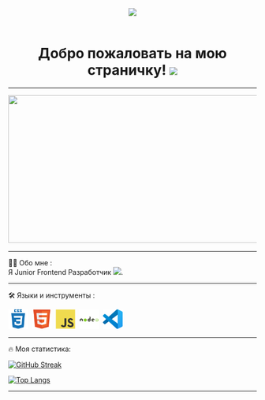 
<!--
**ruslan2321/ruslan2321** is a ✨ _special_ ✨ repository because its `README.md` (this file) appears on your GitHub profile.

Here are some ideas to get you started:

- 🔭 I’m currently working on ...
- 🌱 I’m currently learning ...
- 👯 I’m looking to collaborate on ...
- 🤔 I’m looking for help with ...
- 💬 Ask me about ...
- 📫 How to reach me: ...
- 😄 Pronouns: ...
- ⚡ Fun fact: ...
-->
<div id="header" align="center">
  <img src="https://media.giphy.com/media/M9gbBd9nbDrOTu1Mqx/giphy.gif" width="100"/>
</div>
<div  align="center" >
  <img src="https://komarev.com/ghpvc/?username=your-github-username&style=flat-square&color=green" alt=""/>
  <h1>
  Добро пожаловать на мою страничку!
  <img src="https://media.giphy.com/media/hvRJCLFzcasrR4ia7z/giphy.gif" width="30px"/>
</h1>
</div>

---

<div align="center">
  <img src="https://media.giphy.com/media/dWesBcTLavkZuG35MI/giphy.gif" width="600" height="300"/>
</div>

---

:man_technologist: Обо мне :<br>
Я Junior Frontend Разработчик <img src="https://media.giphy.com/media/WUlplcMpOCEmTGBtBW/giphy.gif" width="30">.

---

:hammer_and_wrench: Языки и инструменты :
<div>
  <img src="https://github.com/devicons/devicon/blob/master/icons/css3/css3-plain-wordmark.svg"  title="CSS3" alt="CSS" width="40" height="40"/>&nbsp;
  <img src="https://github.com/devicons/devicon/blob/master/icons/html5/html5-original.svg" title="HTML5" alt="HTML" width="40" height="40"/>&nbsp;
  <img src="https://github.com/devicons/devicon/blob/master/icons/javascript/javascript-original.svg" title="JavaScript" alt="JavaScript" width="40" height="40"/>&nbsp;
  <img src="https://github.com/devicons/devicon/blob/master/icons/nodejs/nodejs-original-wordmark.svg" title="NodeJS" alt="NodeJS" width="40" height="40"/>&nbsp;
  <img src="https://github.com/devicons/devicon/blob/master/icons/vscode/vscode-original.svg" title="JavaScript" alt="JavaScript" width="40" height="40"/>&nbsp;
</div>

---

:fire: Моя статистика:

[![GitHub Streak](http://github-readme-streak-stats.herokuapp.com?user=ruslan2321&theme=dark&hide_border=true&locale=ru&mode=weekly&background=EB545400)](https://git.io/streak-stats)

[![Top Langs](https://github-readme-stats.vercel.app/api/top-langs/?username=ruslan2321&theme=dark&hide_border=true&locale=ru&mode=weekly&layout=compact&background=EB545400)](https://github.com/anuraghazra/github-readme-stats)

---

<div align="center">
  <img src="https://media4.giphy.com/media/JfWPpXN0Dd4rEjYcH5/giphy.gif?cid=ecf05e47x2ikdahwpn9t7wbmfl4dgmkxi0mm8jbcz9ljbnzn&rid=giphy.gif&ct=s" alt=""/>
</div>

